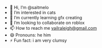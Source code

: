 - 👋 Hi, I’m @saitmelo
- 👀 I’m interested in cats
- 🌱 I’m currently learning gfx creating
- 💞️ I’m looking to collaborate on roblox
- 📫 How to reach me vailraleigh@gmail.com
- 😄 Pronouns: he him
- ⚡ Fun fact: i am very clumsy

<!---
saitmelo/saitmelo is a ✨ special ✨ repository because its `README.md` (this file) appears on your GitHub profile.
You can click the Preview link to take a look at your changes.
--->
